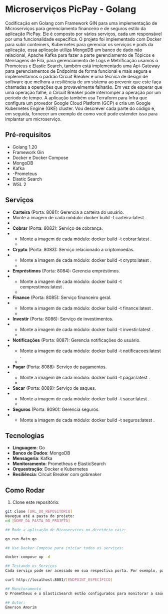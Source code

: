 # Microserviços PicPay - Golang

Codificação em Golang com Framework GIN para uma implementação de Microserviços para gerenciamento financeiro e de seguros estilo da aplicação PicPay. Ele é composto por vários serviços, cada um responsável por uma funcionalidade específica. O projeto foi implementado com Docker para subir conteiners, Kubernetes para gerenciar os serviços e pods da aplicação, essa aplicação utiliza MongoDB um banco de dado não relacional, Apache Kafka para fazer a parte gerenciamento de Tópicos e Mensagens de Fila, para gerenciamento de Logs e Metrificação usamos o Promoteus e Elastic Search, também está implementado uma Api-Gateway para gerenciamentos de Endpoints de forma funcional e mais segura e implementamos o padrão Circuit Breaker é uma técnica de design de software que melhora a resiliência de um sistema ao prevenir que este faça chamadas a operações que provavelmente falharão. Em vez de esperar que uma operação falhe, o Circuit Breaker pode interromper a operação por um período de tempo.
A aplicação também usa Terraform para Infra que configura um provedor Google Cloud Platform (GCP) e cria um Google Kubernetes Engine (GKE) cluster. Vou descrever cada parte do código e, em seguida, fornecer um exemplo de como você pode estender isso para implantar um microserviço.

## Pré-requisitos

- Golang 1.20
- Framework Gin
- Docker e Docker Compose
- MongoDB
- Kafka
- -Prometeus
- Elastic Search
- WSL 2


## Serviços

- **Carteira** (Porta: 8081): Gerencia a carteira do usuário.
- Monte a imagem de cada módulo: docker build -t carteira:latest .
- 
- **Cobrar** (Porta: 8082): Serviço de cobrança.
- - Monte a imagem de cada módulo: docker build -t cobrar:latest .
  - 
- **Crypto** (Porta: 8083): Serviço relacionado a criptomoedas.
- - Monte a imagem de cada módulo: docker build -t crypto:latest .
  - 
- **Empréstimos** (Porta: 8084): Gerencia empréstimos.
- - Monte a imagem de cada módulo: docker build -t cemprestimos:latest .
  - 
- **Finance** (Porta: 8085): Serviço financeiro geral.
- - Monte a imagem de cada módulo: docker build -t finance:latest .
  - 
- **Investir** (Porta: 8086): Serviço de investimentos.
- - Monte a imagem de cada módulo: docker build -t investir:latest .
  - 
- **Notificações** (Porta: 8087): Gerencia notificações do usuário.
- - Monte a imagem de cada módulo: docker build -t notificacoes:latest .
  - 
- **Pagar** (Porta: 8088): Serviço de pagamentos.
- - Monte a imagem de cada módulo: docker build -t pagar:latest .
  - 
- **Sacar** (Porta: 8089): Serviço de saques.
- - Monte a imagem de cada módulo: docker build -t sacar:latest .
  - 
- **Seguros** (Porta: 8090): Gerencia seguros.
- - Monte a imagem de cada módulo: docker build -t seguros:latest .

## Tecnologias

- **Linguagem**: Go
- **Banco de Dados**: MongoDB
- **Mensageria**: Kafka
- **Monitoramento**: Prometheus e ElasticSearch
- **Orquestração**: Docker e Kubernetes
- **Resiliência**: Circuit Breaker com gobreaker

## Como Rodar

1. Clone este repositório:
```bash
git clone [URL_DO_REPOSITÓRIO]
Navegue até a pasta do projeto:
cd [NOME_DA_PASTA_DO_PROJETO]

## Rode a aplicação de Micoservices no diretório raiz:

go run Main.go

## Use Docker Compose para iniciar todos os serviços:

docker-compose up -d

## Testando os Serviços
Cada serviço pode ser acessado em sua respectiva porta. Por exemplo, para acessar o serviço de Carteira:

curl http://localhost:8081/[ENDPOINT_ESPECÍFICO]

## Monitoramento
O Prometheus e o ElasticSearch estão configurados para monitorar a saúde e o desempenho dos serviços. Acesse suas interfaces web para visualizar métricas e logs.

## Autor:
Emerson Amorim
